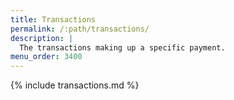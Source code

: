 ```yaml
---
title: Transactions
permalink: /:path/transactions/
description: |
  The transactions making up a specific payment.
menu_order: 3400
---
```


{% include transactions.md %}
